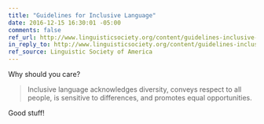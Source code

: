 ```yaml
---
title: "Guidelines for Inclusive Language"
date: 2016-12-15 16:30:01 -05:00
comments: false
ref_url: http://www.linguisticsociety.org/content/guidelines-inclusive-language
in_reply_to: http://www.linguisticsociety.org/content/guidelines-inclusive-language
ref_source: Linguistic Society of America
---
```


Why should you care?

> Inclusive language acknowledges diversity, conveys respect to all people, is sensitive to differences, and promotes equal opportunities.

Good stuff!